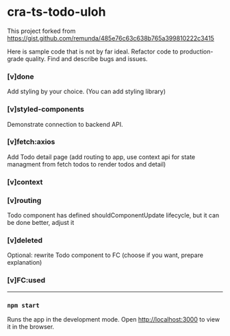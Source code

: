 # cra-ts-todo-uloh

This project forked from https://gist.github.com/remunda/485e76c63c638b765a399810222c3415

Here is sample code that is not by far ideal.
Refactor code to production-grade quality.
Find and describe bugs and issues.
### [v]done

Add styling by your choice. (You can add styling library)
### [v]styled-components 

Demonstrate connection to backend API.
### [v]fetch:axios

Add Todo detail page (add routing to app, use context api for state managment from fetch todos to render todos and detail)
### [v]context
### [v]routing

Todo component has defined shouldComponentUpdate lifecycle, but it can be done better, adjust it
### [v]deleted

Optional: rewrite Todo component to FC (choose if you want, prepare explanation)
### [v]FC:used

----------------------------------------------------------------------------------------------------------------------------------------
### `npm start`
Runs the app in the development mode.
Open [http://localhost:3000](http://localhost:3000) to view it in the browser.